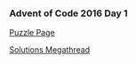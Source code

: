 ### Advent of Code 2016 Day 1

[Puzzle Page](https://adventofcode.com/2016/day/1)

[Solutions Megathread](https://www.reddit.com/r/adventofcode/comments/5fur6q/2016_day_1_solutions/)
